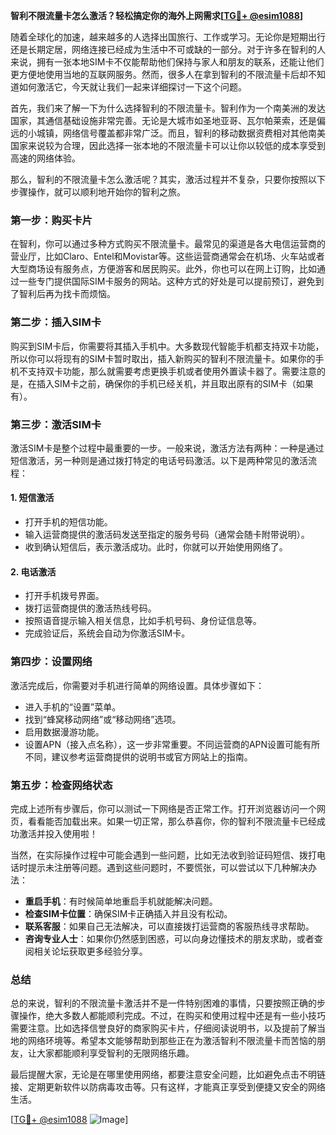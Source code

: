 **智利不限流量卡怎么激活？轻松搞定你的海外上网需求[[TG💪+ @esim1088](https://t.me/s/esim1088)]**

随着全球化的加速，越来越多的人选择出国旅行、工作或学习。无论你是短期出行还是长期定居，网络连接已经成为生活中不可或缺的一部分。对于许多在智利的人来说，拥有一张本地SIM卡不仅能帮助他们保持与家人和朋友的联系，还能让他们更方便地使用当地的互联网服务。然而，很多人在拿到智利的不限流量卡后却不知道如何激活它，今天就让我们一起来详细探讨一下这个问题。

首先，我们来了解一下为什么选择智利的不限流量卡。智利作为一个南美洲的发达国家，其通信基础设施非常完善。无论是大城市如圣地亚哥、瓦尔帕莱索，还是偏远的小城镇，网络信号覆盖都非常广泛。而且，智利的移动数据资费相对其他南美国家来说较为合理，因此选择一张本地的不限流量卡可以让你以较低的成本享受到高速的网络体验。

那么，智利的不限流量卡怎么激活呢？其实，激活过程并不复杂，只要你按照以下步骤操作，就可以顺利地开始你的智利之旅。

### **第一步：购买卡片**

在智利，你可以通过多种方式购买不限流量卡。最常见的渠道是各大电信运营商的营业厅，比如Claro、Entel和Movistar等。这些运营商通常会在机场、火车站或者大型商场设有服务点，方便游客和居民购买。此外，你也可以在网上订购，比如通过一些专门提供国际SIM卡服务的网站。这种方式的好处是可以提前预订，避免到了智利后再为找卡而烦恼。

### **第二步：插入SIM卡**

购买到SIM卡后，你需要将其插入手机中。大多数现代智能手机都支持双卡功能，所以你可以将现有的SIM卡暂时取出，插入新购买的智利不限流量卡。如果你的手机不支持双卡功能，那么就需要考虑更换手机或者使用外置读卡器了。需要注意的是，在插入SIM卡之前，确保你的手机已经关机，并且取出原有的SIM卡（如果有）。

### **第三步：激活SIM卡**

激活SIM卡是整个过程中最重要的一步。一般来说，激活方法有两种：一种是通过短信激活，另一种则是通过拨打特定的电话号码激活。以下是两种常见的激活流程：

#### **1. 短信激活**
- 打开手机的短信功能。
- 输入运营商提供的激活码发送至指定的服务号码（通常会随卡附带说明）。
- 收到确认短信后，表示激活成功。此时，你就可以开始使用网络了。

#### **2. 电话激活**
- 打开手机拨号界面。
- 拨打运营商提供的激活热线号码。
- 按照语音提示输入相关信息，比如手机号码、身份证信息等。
- 完成验证后，系统会自动为你激活SIM卡。

### **第四步：设置网络**

激活完成后，你需要对手机进行简单的网络设置。具体步骤如下：
- 进入手机的“设置”菜单。
- 找到“蜂窝移动网络”或“移动网络”选项。
- 启用数据漫游功能。
- 设置APN（接入点名称），这一步非常重要。不同运营商的APN设置可能有所不同，建议参考运营商提供的说明书或官方网站上的指南。

### **第五步：检查网络状态**

完成上述所有步骤后，你可以测试一下网络是否正常工作。打开浏览器访问一个网页，看看能否加载出来。如果一切正常，那么恭喜你，你的智利不限流量卡已经成功激活并投入使用啦！

当然，在实际操作过程中可能会遇到一些问题，比如无法收到验证码短信、拨打电话时提示未注册等问题。遇到这些问题时，不要慌张，可以尝试以下几种解决办法：

- **重启手机**：有时候简单地重启手机就能解决问题。
- **检查SIM卡位置**：确保SIM卡正确插入并且没有松动。
- **联系客服**：如果自己无法解决，可以直接拨打运营商的客服热线寻求帮助。
- **咨询专业人士**：如果你仍然感到困惑，可以向身边懂技术的朋友求助，或者查阅相关论坛获取更多经验分享。

### **总结**

总的来说，智利的不限流量卡激活并不是一件特别困难的事情，只要按照正确的步骤操作，绝大多数人都能顺利完成。不过，在购买和使用过程中还是有一些小技巧需要注意。比如选择信誉良好的商家购买卡片，仔细阅读说明书，以及提前了解当地的网络环境等。希望本文能够帮助到那些正在为激活智利不限流量卡而苦恼的朋友，让大家都能顺利享受智利的无限网络乐趣。

最后提醒大家，无论是在哪里使用网络，都要注意安全问题，比如避免点击不明链接、定期更新软件以防病毒攻击等。只有这样，才能真正享受到便捷又安全的网络生活。

[[TG💪+ @esim1088](https://t.me/s/esim1088) ![Image](https://i.postimg.cc/4NQfJmqS/Snipaste-2025-05-13-00-14-12.png)]